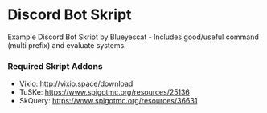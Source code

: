 # Discord Bot Skript
Example Discord Bot Skript by Blueyescat
\- Includes good/useful command (multi prefix) and evaluate systems.


### Required Skript Addons
- Vixio: http://vixio.space/download
- TuSKe: https://www.spigotmc.org/resources/25136
- SkQuery: https://www.spigotmc.org/resources/36631
